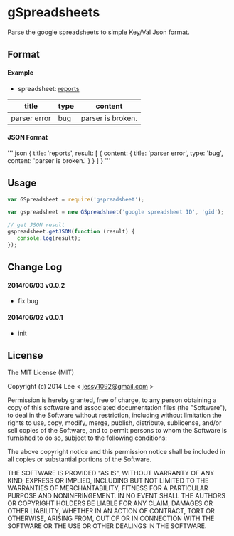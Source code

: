 gSpreadsheets
=============
Parse the google spreadsheets to simple Key/Val Json format.

## Format

#### Example

- spreadsheet: [reports](https://docs.google.com/spreadsheets/d/1brZPjwhW1PnLSbVOcpjdrnZXi-vYsLTlcbNASL_boXY/edit#gid=0)

| title | type | content|
| --- | --- | --- |
| parser error | bug | parser is broken. |

#### JSON Format

''' json
{
    title: 'reports',
    result: [ { 
        content: { 
            title: 'parser error',
            type: 'bug',
            content: 'parser is broken.' 
        } 
    } ]
}
'''

## Usage

``` index.js
var GSpreadsheet = require('gspreadsheet');

var gspreadsheet = new GSpreadsheet('google spreadsheet ID', 'gid');

// get JSON result
gspreadsheet.getJSON(function (result) {
   console.log(result); 
});
```

## Change Log

#### 2014/06/03 v0.0.2
- fix bug

#### 2014/06/02 v0.0.1
- init

## License

The MIT License (MIT)

Copyright (c) 2014 Lee  < jessy1092@gmail.com >

Permission is hereby granted, free of charge, to any person obtaining a copy of
this software and associated documentation files (the "Software"), to deal in
the Software without restriction, including without limitation the rights to
use, copy, modify, merge, publish, distribute, sublicense, and/or sell copies of
the Software, and to permit persons to whom the Software is furnished to do so,
subject to the following conditions:

The above copyright notice and this permission notice shall be included in all
copies or substantial portions of the Software.

THE SOFTWARE IS PROVIDED "AS IS", WITHOUT WARRANTY OF ANY KIND, EXPRESS OR
IMPLIED, INCLUDING BUT NOT LIMITED TO THE WARRANTIES OF MERCHANTABILITY, FITNESS
FOR A PARTICULAR PURPOSE AND NONINFRINGEMENT. IN NO EVENT SHALL THE AUTHORS OR
COPYRIGHT HOLDERS BE LIABLE FOR ANY CLAIM, DAMAGES OR OTHER LIABILITY, WHETHER
IN AN ACTION OF CONTRACT, TORT OR OTHERWISE, ARISING FROM, OUT OF OR IN
CONNECTION WITH THE SOFTWARE OR THE USE OR OTHER DEALINGS IN THE SOFTWARE.
